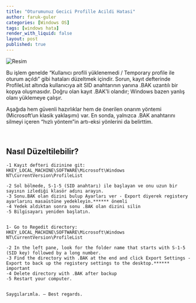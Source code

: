 ```yaml
---
title: "Oturumunuz Gecici Profille Acildi Hatasi"
author: faruk-guler
categories: [Windows OS]
tags: [windows hata]
render_with_liquid: false
layout: post
published: true  
---
```

![Resim](https://farukguler.com/assets/post_images/we3.jpg)

Bu işlem genelde “Kullanıcı profili yüklenemedi / Temporary profile ile oturum açıldı” gibi hataları düzeltmek içindir. Sorun, kayıt defterinde ProfileList altında kullanıcıya ait SID anahtarının yanına .BAK uzantılı bir kopya oluşmasıdır. Doğru olan kayıt .BAK’li olandır; Windows bazen yanlış olanı yüklemeye çalışır.

Aşağıda hem güvenli hazırlıklar hem de önerilen onarım yöntemi (Microsoft’un klasik yaklaşımı) var. En sonda, yalnızca .BAK anahtarını silmeyi içeren “hızlı yöntem”in artı-eksi yönlerini da belirttim.

<br>

## **Nasıl Düzeltilebilir?**


```console
-1 Kayıt defteri dizinine git:
HKEY_LOCAL_MACHINE\SOFTWARE\Microsoft\Windows NT\CurrentVersion\ProfileList

-2 Sol bölmede, S-1-5 (SID anahtarı) ile başlayan ve onu uzun bir sayının izlediği klasör adını arayın.
-3 Sonu.BAK olan dizini bulup Ayarları ver - Export diyerek registery ayarlarını masaüstüne yedekleyin.****** önemli
-4 Yedek aldıktan sonra sonu .BAK olan dizini silin
-5 Bilgisayarı yeniden başlatın.


1- Go to Regedit directory:
HKEY_LOCAL_MACHINE\SOFTWARE\Microsoft\Windows NT\CurrentVersion\ProfileList

-2 In the left pane, look for the folder name that starts with S-1-5 (SID key) followed by a long number.
-3 Find the directory with .BAK at the end and click Export Settings - Export to back up the registery settings to the desktop.****** important
-4 Delete directory with .BAK after backup
-5 Restart your computer.


Saygılarımla. – Best regards.
```
<style>
.center img {
  display:block;
  margin-left:auto;
  margin-right:auto;
}
.wrap pre{
    white-space: pre-wrap;
}

.post-desc {
  font-family: 'Open Sans', sans-serif !important;
}
</style>

